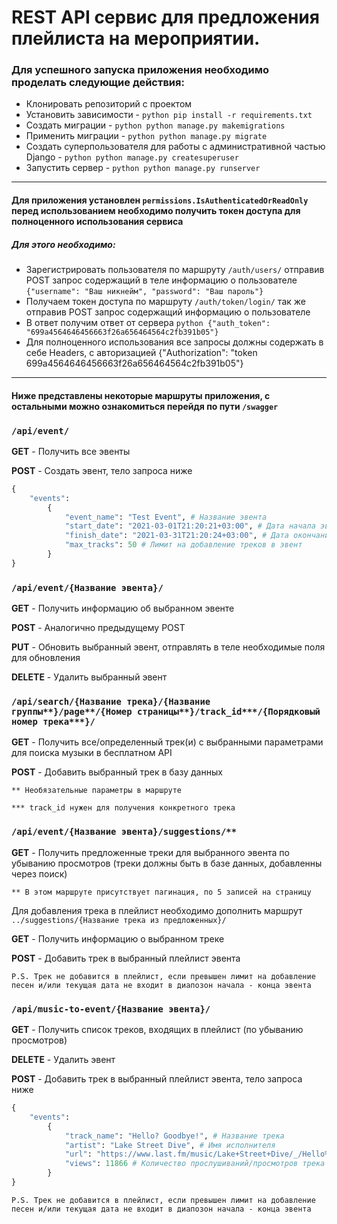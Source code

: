 # REST API сервис для предложения плейлиста на мероприятии.

### Для успешного запуска приложения необходимо проделать следующие действия:

* Клонировать репозиторий с проектом
* Установить зависимости - ```python pip install -r requirements.txt ```
* Создать миграции - ```python python manage.py makemigrations ```
* Применить миграции - ```python python manage.py migrate ```
* Создать суперпользователя для работы с административной частью Django - ```python python manage.py createsuperuser ```
* Запустить сервер - ```python python manage.py runserver ```

---
#### Для приложения установлен ```permissions.IsAuthenticatedOrReadOnly``` перед использованием необходимо получить токен доступа для полноценного использования сервиса

##### Для этого необходимо:

* Зарегистрировать пользователя по маршруту ```/auth/users/``` отправив POST запрос содержащий в теле информацию о пользователе ```{"username": "Ваш никнейм", "password": "Ваш пароль"}```
* Получаем токен доступа по маршруту ```/auth/token/login/``` так же отправив POST запрос содержащий информацию о пользователе
* В ответ получим ответ от сервера ```python {"auth_token": "699a4564646456663f26a656464564c2fb391b05"}```
* Для полноценного использования все запросы должны содержать в себе Headers, с авторизацией {"Authorization": "token 699a4564646456663f26a656464564c2fb391b05"}

---

#### Ниже представлены некоторые маршруты приложения, с остальными можно ознакомиться перейдя по пути ```/swagger```

### ```/api/event/```


**GET** - Получить все эвенты

**POST** - Создать эвент, тело запроса ниже

```python
{
    "events": 
        {
            "event_name": "Test Event", # Название эвента
            "start_date": "2021-03-01T21:20:21+03:00", # Дата начала эвента
            "finish_date": "2021-03-31T21:20:24+03:00", # Дата окончания эвента
            "max_tracks": 50 # Лимит на добавление треков в эвент
        }
}
```

### ```/api/event/{Название эвента}/```

**GET** - Получить информацию об выбранном эвенте

**POST** - Аналогично предыдущему POST

**PUT** - Обновить выбранный эвент, отправлять в теле необходимые поля для обновления

**DELETE** - Удалить выбранный эвент


### ```/api/search/{Название трека}/{Название группы**}/page**/{Номер страницы**}/track_id***/{Порядковый номер трека***}/```

**GET** - Получить все/определенный трек(и) с выбранными параметрами для поиска музыки в бесплатном API

**POST** - Добавить выбранный трек в базу данных

`** Необязательные параметры в маршруте`

`*** track_id нужен для получения конкретного трека`


### ```/api/event/{Название эвента}/suggestions/**```

**GET** - Получить предложенные треки для выбранного эвента по убыванию просмотров (треки должны быть в базе данных, добавленны через поиск)

`** В этом маршруте присутствует пагинация, по 5 записей на страницу`

Для добавления трека в плейлист необходимо дополнить маршрут ```../suggestions/{Название трека из предложенных}/```

**GET** - Получить информацию о выбранном треке

**POST** - Добавить трек в выбранный плейлист эвента

`P.S. Трек не добавится в плейлист, если превышен лимит на добавление песен и/или текущая дата не входит в диапозон начала - конца эвента`


### ```/api/music-to-event/{Название эвента}/```

**GET** - Получить список треков, входящих в плейлист (по убыванию просмотров)

**DELETE** - Удалить эвент

**POST** - Добавить трек в выбранный плейлист эвента, тело запроса ниже

```python
{
    "events": 
        {
            "track_name": "Hello? Goodbye!", # Название трека
            "artist": "Lake Street Dive", # Имя исполнителя
            "url": "https://www.last.fm/music/Lake+Street+Dive/_/Hello%3F+Goodbye%21", # Ссылка на трек
            "views": 11866 # Количество прослушиваний/просмотров трека
        }
}
```

`P.S. Трек не добавится в плейлист, если превышен лимит на добавление песен и/или текущая дата не входит в диапозон начала - конца эвента`

